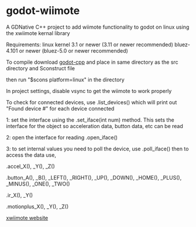 # godot-wiimote
A GDNative C++ project to add wiimote functionality to godot on linux using the xwiimote kernal library

Requirements:
linux kernel 3.1 or newer (3.11 or newer recommended)
bluez-4.101 or newer (bluez-5.0 or newer recommended)

To compile download  [godot-cpp](https://github.com/godotengine/godot-cpp) and place in same directory as the src directory and Sconstruct file

then run 
"$scons platform=linux"
in the directory

In project settings, disable vsync to get the wiimote to work properly

To check for connected devices, use .list_devices() which will print out "Found device #" for each device connected

1: set the interface using the .set_iface(int num) method. This sets the interface for the object so acceleration data, button data, etc can be read

2: open the interface for reading .open_iface()

3: to set internal values you need to poll the device, use .poll_iface() then to access the data use,

.accel_X(), _Y(), _Z()

.button_A(), _B(), _LEFT(), _RIGHT(), _UP(), _DOWN(), _HOME(), _PLUS(), _MINUS(), _ONE(), _TWO() 

.ir_X(), _Y()

.motionplus_X(), _Y(), _Z()


[xwiimote website](https://dvdhrm.github.io/xwiimote)
